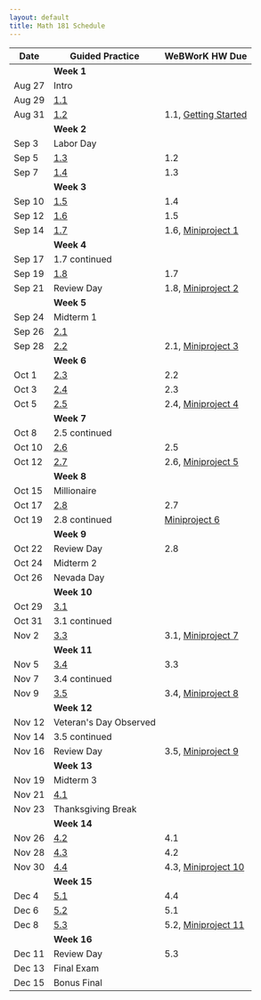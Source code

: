 ```yaml
---
layout: default
title: Math 181 Schedule
---
```


Date   | Guided Practice                 | WeBWorK HW Due
------ | ------------------------------- | --------------------------------------------------------------------------
       | **Week 1**                      |
Aug 27 | Intro                           |
Aug 29 | [1.1](/NSC-Math-181/GP1.1.html) |
Aug 31  | [1.2](/NSC-Math-181/GP1.2.html) | 1.1, [Getting Started](https://student.desmos.com/?prepopulateCode=hts5)
       | **Week 2**                      |
Sep 3  | Labor Day                       |
Sep 5  | [1.3](/NSC-Math-181/GP1.3.html) | 1.2
Sep 7  | [1.4](/NSC-Math-181/GP1.4.html) | 1.3
       | **Week 3**                      |
Sep 10 | [1.5](/NSC-Math-181/GP1.5.html) | 1.4
Sep 12 | [1.6](/NSC-Math-181/GP1.6.html) | 1.5
Sep 14 | [1.7](/NSC-Math-181/GP1.7.html) | 1.6, [Miniproject 1](/NSC-Math-181/CoreLearning/math181miniproject1.pdf)
       | **Week 4**                      |
Sep 17 | 1.7 continued                   |
Sep 19 | [1.8](/NSC-Math-181/GP1.8.html) | 1.7
Sep 21 | Review Day                      | 1.8, [Miniproject 2](/NSC-Math-181/CoreLearning/math181miniproject2.pdf)
       | **Week 5**                      |
Sep 24 | Midterm 1                       |
Sep 26 | [2.1](/NSC-Math-181/GP2.1.html) |
Sep 28 | [2.2](/NSC-Math-181/GP2.2.html) | 2.1, [Miniproject 3](/NSC-Math-181/CoreLearning/math181miniproject3.pdf)
       | **Week 6**                      |
Oct 1  | [2.3](/NSC-Math-181/GP2.3.html) | 2.2
Oct 3  | [2.4](/NSC-Math-181/GP2.4.html) | 2.3
Oct 5  | [2.5](/NSC-Math-181/GP2.5.html) | 2.4, [Miniproject 4](/NSC-Math-181/CoreLearning/math181miniproject4.pdf)
       | **Week 7**                      |
Oct 8  | 2.5 continued                   |
Oct 10 | [2.6](/NSC-Math-181/GP2.6.html) | 2.5
Oct 12  | [2.7](/NSC-Math-181/GP2.7.html) | 2.6, [Miniproject 5](/NSC-Math-181/CoreLearning/math181miniproject5.pdf)
       | **Week 8**                      |
Oct 15 | Millionaire                     |
Oct 17 | [2.8](/NSC-Math-181/GP2.8.html) | 2.7
Oct 19 | 2.8 continued                   | [Miniproject 6](/NSC-Math-181/CoreLearning/math181miniproject6.pdf)
       | **Week 9**                      |
Oct 22 | Review Day                      | 2.8
Oct 24 | Midterm 2                       |
Oct 26 | Nevada Day                      |
       | **Week 10**                     |
Oct 29 | [3.1](/NSC-Math-181/GP3.1.html) |
Oct 31  | 3.1 continued                   |                                                                            |
Nov 2  | [3.3](/NSC-Math-181/GP3.3.html) | 3.1, [Miniproject 7](/NSC-Math-181/CoreLearning/math181miniproject7.pdf)
       | **Week 11**                     |
Nov 5  | [3.4](/NSC-Math-181/GP3.4.html) | 3.3
Nov 7  | 3.4 continued                   |
Nov 9  | [3.5](/NSC-Math-181/GP3.5.html) | 3.4, [Miniproject 8](/NSC-Math-181/CoreLearning/math181miniproject8.pdf)
       | **Week 12**                     |
Nov 12 | Veteran's Day Observed          | 
Nov 14 | 3.5 continued                   |
Nov 16 | Review Day                      | 3.5, [Miniproject 9](/NSC-Math-181/CoreLearning/math181miniproject9.pdf)
       | **Week 13**                     |
Nov 19 | Midterm 3                       |
Nov 21 | [4.1](/NSC-Math-181/GP4.1.html) |
Nov 23 | Thanksgiving Break              | 
       | **Week 14**                     |
Nov 26 | [4.2](/NSC-Math-181/GP4.2.html) | 4.1
Nov 28 | [4.3](/NSC-Math-181/GP4.3.html) | 4.2
Nov 30 | [4.4](/NSC-Math-181/GP4.4.html) | 4.3, [Miniproject 10](/NSC-Math-181/CoreLearning/math181miniproject10.pdf)
       | **Week 15**                     |
Dec 4  | [5.1](/NSC-Math-181/GP5.1.html) | 4.4
Dec 6  | [5.2](/NSC-Math-181/GP5.2.html) | 5.1
Dec 8 | [5.3](/NSC-Math-181/GP5.3.html) | 5.2, [Miniproject 11](/NSC-Math-181/CoreLearning/math181miniproject11.pdf)
       | **Week 16**                     |
Dec 11 | Review Day                      | 5.3
Dec 13 | Final Exam                      |
Dec 15 | Bonus Final
